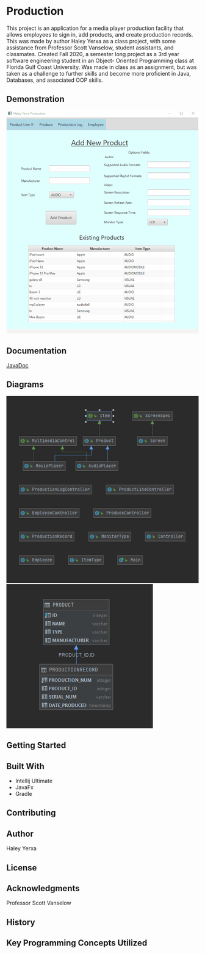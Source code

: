 # Production
This project is an application for a media player production facility that allows employees to sign in, add products, and create production records. 
This was made by author Haley Yerxa as a class project, with some assistance from Professor Scott Vanselow, student assistants, and classmates.
Created Fall 2020, a semester long project as a 3rd year software engineering student in an Object- Oriented Programming class at Florida Gulf Coast University.
Was made in class as an assignment, but was taken as a challenge to further skills and become more proficient in Java, Databases, and associated OOP skills.
## Demonstration
![Demo GIF](demo.gif)
## Documentation
[JavaDoc](file:///C:/Users/haley/Documents/Production/docs/package-summary.html)
## Diagrams
![Class Diagram](class_diagram.PNG)
![Database Diagram](database_diagram.PNG)
## Getting Started
## Built With
* Intellij Ultimate
* JavaFx
* Gradle
## Contributing
## Author
Haley Yerxa
## License
## Acknowledgments
Professor Scott Vanselow
## History
## Key Programming Concepts Utilized

